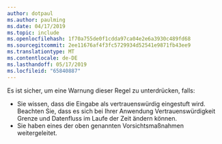 ```yaml
---
author: dotpaul
ms.author: paulming
ms.date: 04/17/2019
ms.topic: include
ms.openlocfilehash: 1f70a755de0f1cdda97ca04e2e6a3930c489fd68
ms.sourcegitcommit: 2ee11676af4f3fc5729934d52541e9871fb43ee9
ms.translationtype: MT
ms.contentlocale: de-DE
ms.lasthandoff: 05/17/2019
ms.locfileid: "65840887"
---
```

Es ist sicher, um eine Warnung dieser Regel zu unterdrücken, falls:
- Sie wissen, dass die Eingabe als vertrauenswürdig eingestuft wird. Beachten Sie, dass es sich bei Ihrer Anwendung Vertrauenswürdigkeit Grenze und Datenfluss im Laufe der Zeit ändern können.
- Sie haben eines der oben genannten Vorsichtsmaßnahmen weitergeleitet.
